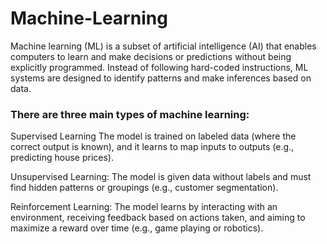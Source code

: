 # Machine-Learning
Machine learning (ML) is a subset of artificial intelligence (AI) that enables computers to learn and make decisions or predictions without being explicitly programmed. Instead of following hard-coded instructions, ML systems are designed to identify patterns and make inferences based on data.

### There are three main types of machine learning:


Supervised Learning  The model is trained on labeled data (where the correct output is known), and it learns to map inputs to outputs (e.g., predicting house prices).

Unsupervised Learning: The model is given data without labels and must find hidden patterns or groupings (e.g., customer segmentation).

Reinforcement Learning: The model learns by interacting with an environment, receiving feedback based on actions taken, and aiming to maximize a reward over time (e.g., game playing or robotics).
